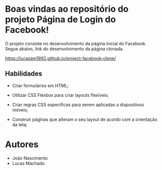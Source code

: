 # Boas vindas ao repositório do projeto Página de Login do Facebook!

O projeto consiste no desenvolvimento da página inicial do Facebook. Segue abaixo, link do desenvolvimento da página clonada.

https://lucasam1992.github.io/project-facebook-clone/

## Habilidades

  * Criar formulários em HTML;

  * Utilizar CSS Flexbox para criar layouts flexíveis;

  * Criar regras CSS específicas para serem aplicadas a dispositivos móveis;

  * Construir páginas que alteram o seu layout de acordo com a orientação da tela;

# Autores
 - João Nascimento
 - Lucas Machado
